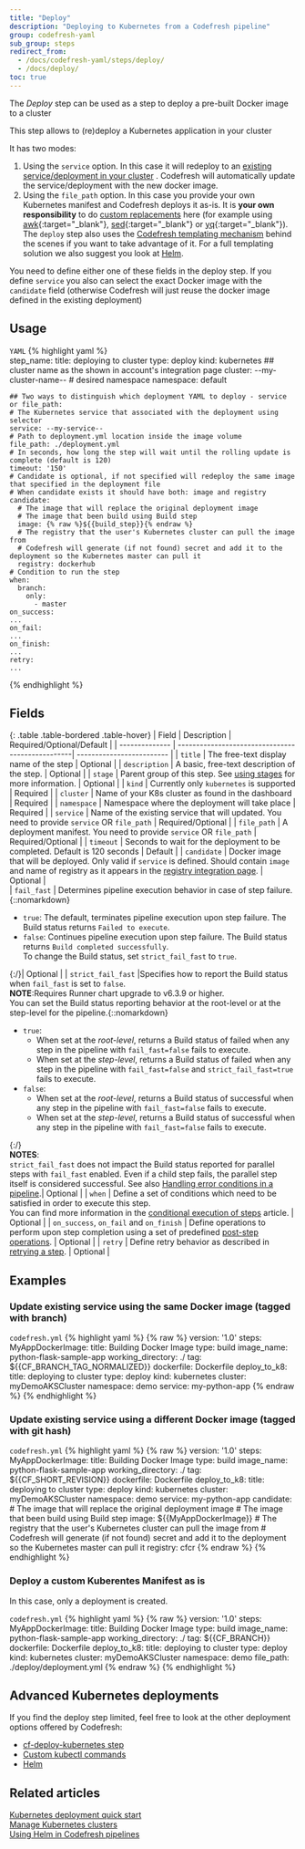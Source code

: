 ```yaml
---
title: "Deploy"
description: "Deploying to Kubernetes from a Codefresh pipeline"
group: codefresh-yaml
sub_group: steps
redirect_from:
  - /docs/codefresh-yaml/steps/deploy/
  - /docs/deploy/
toc: true
---
```

The *Deploy* step can be used as a step to deploy a pre-built Docker image to a cluster

This step allows to (re)deploy a Kubernetes application in your cluster

It has two modes:

1. Using the `service` option. In this case it will redeploy to an [existing service/deployment in your cluster]({{site.baseurl}}/docs/quick-start/ci-quick-start/deploy-to-kubernetes/) . Codefresh will
automatically update the service/deployment with the new docker image.
1. Using the `file_path` option. In this case you provide your own Kubernetes manifest and Codefresh deploys it as-is. It is **your
own responsibility** to do [custom replacements]({{site.baseurl}}/docs/ci-cd-guides/kubernetes-templating/) here (for example using [awk](https://en.wikipedia.org/wiki/AWK){:target="\_blank"}, [sed](https://www.gnu.org/software/sed/manual/sed.html){:target="\_blank"} or [yq](http://mikefarah.github.io/yq/){:target="\_blank"}). The `deploy` step also uses the [Codefresh templating mechanism]({{site.baseurl}}/docs/ci-cd-guides/kubernetes-templating/#using-the-codefresh-deploy-image) behind the scenes if you want to take advantage of it. For a full templating solution we also
suggest you look at [Helm]({{site.baseurl}}/docs/quick-start/ci-quick-start/deploy-with-helm/).

You need to define either one of these fields in the deploy step. If you define `service` you also can select the exact Docker image
with the `candidate` field (otherwise Codefresh will just reuse the docker image defined in the existing deployment)

## Usage

  `YAML`
{% highlight yaml %}    
  step_name:
    title: deploying to cluster
    type: deploy
    kind: kubernetes 
    ## cluster name as the shown in account's integration page
    cluster:  --my-cluster-name--
    # desired namespace
    namespace: default
    
    ## Two ways to distinguish which deployment YAML to deploy - service or file_path:    
    # The Kubernetes service that associated with the deployment using selector
    service: --my-service--
    # Path to deployment.yml location inside the image volume
    file_path: ./deployment.yml
    # In seconds, how long the step will wait until the rolling update is complete (default is 120)
    timeout: '150'
    # Candidate is optional, if not specified will redeploy the same image that specified in the deployment file
    # When candidate exists it should have both: image and registry
    candidate:
      # The image that will replace the original deployment image 
      # The image that been build using Build step
      image: {% raw %}${{build_step}}{% endraw %}
      # The registry that the user's Kubernetes cluster can pull the image from
      # Codefresh will generate (if not found) secret and add it to the deployment so the Kubernetes master can pull it
      registry: dockerhub
    # Condition to run the step
    when:
      branch:
        only:
          - master
    on_success:
    ...
    on_fail:
    ...
    on_finish:
    ...
    retry:
    ...        
{% endhighlight %}

## Fields

{: .table .table-bordered .table-hover}
| Field         | Description               | Required/Optional/Default |
| -------------- | -------------------------------------------------| ------------------------- |
| `title`  | The free-text display name of the step                               | Optional                  |
| `description`    | A basic, free-text description of the step.                          | Optional                  |
| `stage`    | Parent group of this step. See [using stages]({{site.baseurl}}/docs/pipelines/stages/) for more information. | Optional  |
| `kind`     | Currently only `kubernetes` is supported                | Required                   |
| `cluster`  | Name of your K8s cluster as found in the dashboard               | Required                   |
| `namespace` | Namespace where the deployment will take place           | Required                   |
| `service`    | Name of the existing service that will updated. You need to provide `service` OR `file_path` | Required/Optional  |
| `file_path`   | A deployment manifest. You need to provide `service` OR `file_path`                | Required/Optional                  |
| `timeout`   | Seconds to wait for the deployment to be completed. Default is 120 seconds               | Default                   |
| `candidate`    | Docker image that will be deployed. Only valid if `service` is defined. Should contain `image` and name of registry as it appears in the [registry integration page]({{site.baseurl}}/docs/integrations/docker-registries/).   | Optional  |                  
| `fail_fast`                              | Determines pipeline execution behavior in case of step failure. {::nomarkdown}<ul><li><code class="highlighter-rouge">true</code>: The default, terminates pipeline execution upon step failure. The Build status returns `Failed to execute`.</li><li><code class="highlighter-rouge">false</code>: Continues pipeline execution upon step failure. The Build status returns <code class="highlighter-rouge">Build completed successfully</code>. <br>To change the Build status, set <code class="highlighter-rouge">strict_fail_fast</code> to <code class="highlighter-rouge">true</code>.</li></ul>{:/}| Optional  |
| `strict_fail_fast`   |Specifies how to report the Build status when `fail_fast` is set to `false`.<br>**NOTE**:Requires Runner chart upgrade to v6.3.9 or higher.<br>You can set the Build status reporting behavior at the root-level or at the step-level for the pipeline.{::nomarkdown}<ul><li><code class="highlighter-rouge">true</code>:<ul><li>When set at the <i>root-level</i>, returns a Build status of failed when any step in the pipeline with <code class="highlighter-rouge">fail_fast=false</code> fails to execute.</li><li>When set at the <i>step-level</i>, returns a Build status of failed when any step in the pipeline with <code class="highlighter-rouge">fail_fast=false</code> and <code class="highlighter-rouge">strict_fail_fast=true</code> fails to execute.</li></ul></li><li><code class="highlighter-rouge">false</code>:<ul><li>When set at the <i>root-level</i>, returns a Build status of successful when any step in the pipeline with <code class="highlighter-rouge">fail_fast=false</code> fails to execute.</li><li>When set at the <i>step-level</i>, returns a Build status of successful when any step in the pipeline with <code class="highlighter-rouge">fail_fast=false</code> fails to execute.</li></ul></li></ul>{:/}<br>**NOTES**:<br>`strict_fail_fast` does not impact the Build status reported for parallel steps with `fail_fast` enabled. Even if a child step fails, the parallel step itself is considered successful. See also [Handling error conditions in a pipeline]({{site.baseurl}}/docs/pipelines/advanced-workflows/#handling-error-conditions-in-a-pipeline).| Optional                  |
| `when`  | Define a set of conditions which need to be satisfied in order to execute this step.<br>You can find more information in the [conditional execution of steps]({{site.baseurl}}/docs/pipelines/conditional-execution-of-steps/) article.   | Optional                  |
| `on_success`, `on_fail` and `on_finish`    | Define operations to perform upon step completion using a set of predefined [post-step operations]({{site.baseurl}}/docs/pipelines/post-step-operations/).   | Optional                  |
| `retry`   | Define retry behavior as described in [retrying a step]({{site.baseurl}}/docs/pipelines/what-is-the-codefresh-yaml/#retrying-a-step). | Optional   |

## Examples

### Update existing service using the same Docker image (tagged with branch)

`codefresh.yml`
{% highlight yaml %} 
{% raw %}
version: '1.0'
steps:
  MyAppDockerImage:
    title: Building Docker Image
    type: build
    image_name: python-flask-sample-app
    working_directory: ./
    tag: ${{CF_BRANCH_TAG_NORMALIZED}}
    dockerfile: Dockerfile
  deploy_to_k8:
    title: deploying to cluster
    type: deploy
    kind: kubernetes 
    cluster:  myDemoAKSCluster
    namespace: demo
    service: my-python-app
{% endraw %}
{% endhighlight %}

### Update existing service using a different Docker image (tagged with git hash)

`codefresh.yml`
{% highlight yaml %} 
{% raw %}
version: '1.0'
steps:
  MyAppDockerImage:
    title: Building Docker Image
    type: build
    image_name: python-flask-sample-app
    working_directory: ./
    tag: ${{CF_SHORT_REVISION}}
    dockerfile: Dockerfile
  deploy_to_k8:
    title: deploying to cluster
    type: deploy
    kind: kubernetes 
    cluster:  myDemoAKSCluster
    namespace: demo
    service: my-python-app
    candidate:
      # The image that will replace the original deployment image 
      # The image that been build using Build step
      image: ${{MyAppDockerImage}}
      # The registry that the user's Kubernetes cluster can pull the image from
      # Codefresh will generate (if not found) secret and add it to the deployment so the Kubernetes master can pull it
      registry: cfcr
{% endraw %}
{% endhighlight %}


### Deploy a custom Kuberentes Manifest as is

In this case, only a deployment is created.

`codefresh.yml`
{% highlight yaml %} 
{% raw %}
version: '1.0'
steps:
  MyAppDockerImage:
    title: Building Docker Image
    type: build
    image_name: python-flask-sample-app
    working_directory: ./
    tag: ${{CF_BRANCH}}
    dockerfile: Dockerfile
  deploy_to_k8:
    title: deploying to cluster
    type: deploy
    kind: kubernetes 
    cluster:  myDemoAKSCluster
    namespace: demo
    file_path: ./deploy/deployment.yml
{% endraw %}
{% endhighlight %}

## Advanced Kubernetes deployments

If you find the deploy step limited, feel free to look at the other deployment options offered by Codefresh:

* [cf-deploy-kubernetes step]({{site.baseurl}}/docs/ci-cd-guides/kubernetes-templating/) 
* [Custom kubectl commands]({{site.baseurl}}/docs/deployments/kubernetes/custom-kubectl-commands/) 
* [Helm]({{site.baseurl}}/docs/quick-start/ci-quick-start/deploy-with-helm/)  

## Related articles
[Kubernetes deployment quick start]({{site.baseurl}}/docs/quick-start/ci-quick-start/deploy-to-kubernetes/)   
[Manage Kubernetes clusters]({{site.baseurl}}/docs/deployments/kubernetes/manage-kubernetes/)  
[Using Helm in Codefresh pipelines]({{site.baseurl}}/docs/deployments/helm/using-helm-in-codefresh-pipeline/)  



